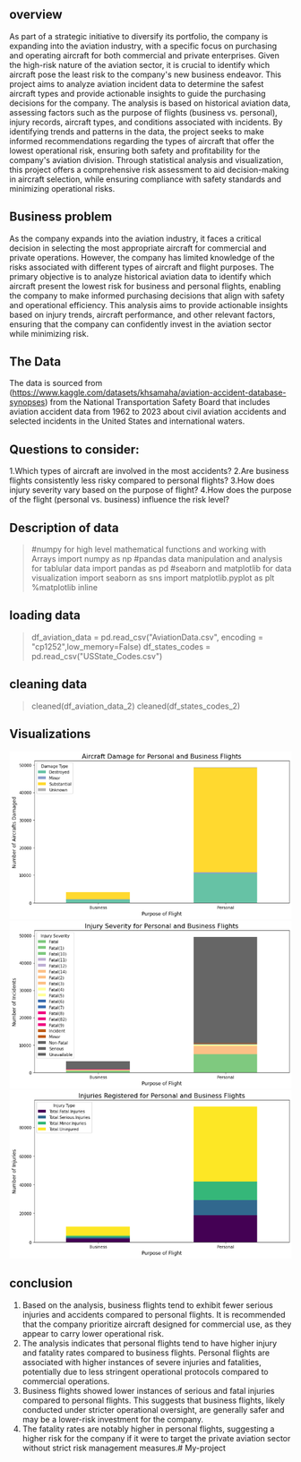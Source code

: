 ## overview
As part of a strategic initiative to diversify its portfolio, the company is expanding into the aviation industry, with a specific focus on purchasing and operating aircraft for both commercial and private enterprises. Given the high-risk nature of the aviation sector, it is crucial to identify which aircraft pose the least risk to the company's new business endeavor. This project aims to analyze aviation incident data to determine the safest aircraft types and provide actionable insights to guide the purchasing decisions for the company.
The analysis is based on historical aviation data, assessing factors such as the purpose of flights (business vs. personal), injury records, aircraft types, and conditions associated with incidents. By identifying trends and patterns in the data, the project seeks to make informed recommendations regarding the types of aircraft that offer the lowest operational risk, ensuring both safety and profitability for the company's aviation division.
Through statistical analysis and visualization, this project offers a comprehensive risk assessment to aid decision-making in aircraft selection, while ensuring compliance with safety standards and minimizing operational risks.

## Business problem
As the company expands into the aviation industry, it faces a critical decision in selecting the most appropriate aircraft for commercial and private operations. However, the company has limited knowledge of the risks associated with different types of aircraft and flight purposes. The primary objective is to analyze historical aviation data to identify which aircraft present the lowest risk for business and personal flights, enabling the company to make informed purchasing decisions that align with safety and operational efficiency. This analysis aims to provide actionable insights based on injury trends, aircraft performance, and other relevant factors, ensuring that the company can confidently invest in the aviation sector while minimizing risk.

## The Data
The data is sourced from (https://www.kaggle.com/datasets/khsamaha/aviation-accident-database-synopses) from the National Transportation Safety Board that includes aviation accident data from 1962 to 2023 about civil aviation accidents and selected incidents in the United States and international waters.

## Questions to consider:
1.Which types of aircraft are involved in the most accidents?
2.Are business flights consistently less risky compared to personal flights?
3.How does injury severity vary based on the purpose of flight?
4.How does the purpose of the flight (personal vs. business) influence the risk level?

## Description of data
>#numpy for high level mathematical functions and working with Arrays
>import numpy as np
>#pandas data manipulation and analysis for tablular data
>import pandas as pd
>#seaborn and matplotlib for data visualization
>import seaborn as sns
>import matplotlib.pyplot as plt
>%matplotlib inline

## loading data
>df_aviation_data = pd.read_csv("AviationData.csv", encoding = "cp1252",low_memory=False)
>df_states_codes = pd.read_csv("USState_Codes.csv")

## cleaning data
>cleaned(df_aviation_data_2)
>cleaned(df_states_codes_2)

## Visualizations
![output](https://github.com/D-sys-tech/My-project/blob/main/output.png?raw=true)
![output2](https://github.com/D-sys-tech/My-project/blob/main/output2.png?raw=true)
![output3](https://github.com/D-sys-tech/My-project/blob/main/output3.png?raw=true)



## conclusion
1. Based on the analysis, business flights tend to exhibit fewer serious injuries and accidents compared to personal flights. It is recommended that the company prioritize aircraft designed for commercial use, as they appear to carry lower operational risk.
2. The analysis indicates that personal flights tend to have higher injury and fatality rates compared to business flights. Personal flights are associated with higher instances of severe injuries and fatalities, potentially due to less stringent operational protocols compared to commercial operations.
3. Business flights showed lower instances of serious and fatal injuries compared to personal flights. This suggests that business flights, likely conducted under stricter operational oversight, are generally safer and may be a lower-risk investment for the company.
4. The fatality rates are notably higher in personal flights, suggesting a higher risk for the company if it were to target the private aviation sector without strict risk management measures.# My-project
